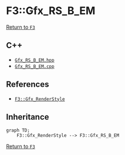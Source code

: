 # F3::Gfx_RS_B_EM

[Return to `F3`](/docs/F3.md)

## C++

- [`Gfx_RS_B_EM.hpp`](/c++/include/Gfx_RS_B_EM.hpp)
- [`Gfx_RS_B_EM.cpp`](/c++/source/Gfx_RS_B_EM.cpp)

## References

- [`F3::Gfx_RenderStyle`](/docs/F3/Gfx_RenderStyle.md)

## Inheritance

```mermaid
graph TD;
    F3::Gfx_RenderStyle --> F3::Gfx_RS_B_EM
```

[Return to `F3`](/docs/F3.md)
